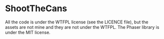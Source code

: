 ShootTheCans
=======

All the code is under the WTFPL license (see the LICENCE file), but the assets are not mine and they are not under the WTFPL. The Phaser library is under the MIT license. 
